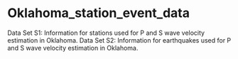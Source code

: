 # Oklahoma_station_event_data
Data Set S1: Information for stations used for P and S wave velocity estimation in Oklahoma.
Data Set S2: Information for earthquakes used for P and S wave velocity estimation in Oklahoma.
